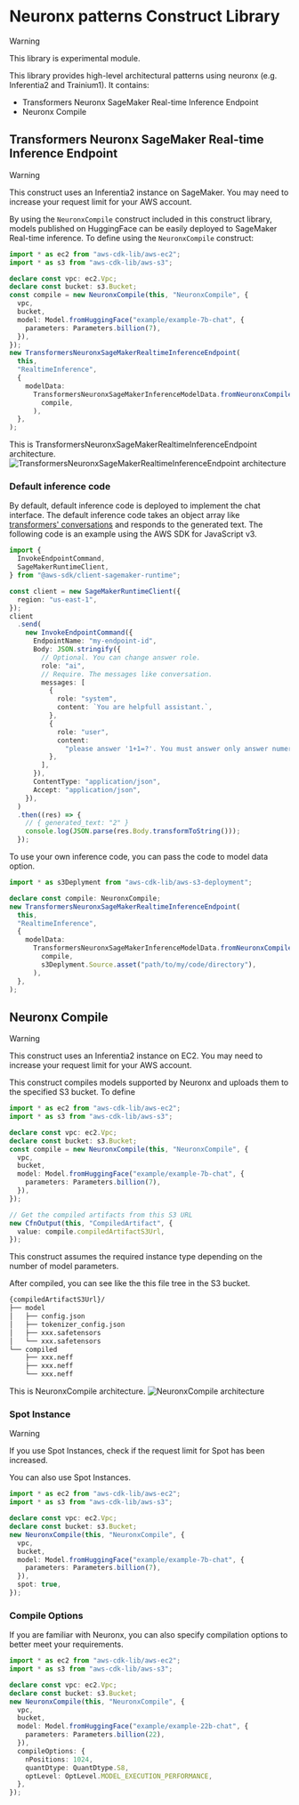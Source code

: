 # Neuronx patterns Construct Library

> [!WARNING]
> This library is experimental module.

This library provides high-level architectural patterns using neuronx (e.g. Inferentia2 and Trainium1). It contains:

- Transformers Neuronx SageMaker Real-time Inference Endpoint
- Neuronx Compile

## Transformers Neuronx SageMaker Real-time Inference Endpoint

> [!WARNING]
> This construct uses an Inferentia2 instance on SageMaker. You may need to increase your request limit for your AWS account.

By using the `NeuronxCompile` construct included in this construct library, models published on HuggingFace can be easily deployed to SageMaker Real-time inference. To define using the `NeuronxCompile` construct:

```ts
import * as ec2 from "aws-cdk-lib/aws-ec2";
import * as s3 from "aws-cdk-lib/aws-s3";

declare const vpc: ec2.Vpc;
declare const bucket: s3.Bucket;
const compile = new NeuronxCompile(this, "NeuronxCompile", {
  vpc,
  bucket,
  model: Model.fromHuggingFace("example/example-7b-chat", {
    parameters: Parameters.billion(7),
  }),
});
new TransformersNeuronxSageMakerRealtimeInferenceEndpoint(
  this,
  "RealtimeInference",
  {
    modelData:
      TransformersNeuronxSageMakerInferenceModelData.fromNeuronxCompile(
        compile,
      ),
  },
);
```

This is TransformersNeuronxSageMakerRealtimeInferenceEndpoint architecture.
![TransformersNeuronxSageMakerRealtimeInferenceEndpoint architecture](./docs/transformers-neuronx-sagemaker-realtime-inference-architecture.png)

### Default inference code

By default, default inference code is deployed to implement the chat interface. The default inference code takes an object array like [transformers' conversations](https://huggingface.co/docs/transformers/main/en/conversations) and responds to the generated text. The following code is an example using the AWS SDK for JavaScript v3.

```ts
import {
  InvokeEndpointCommand,
  SageMakerRuntimeClient,
} from "@aws-sdk/client-sagemaker-runtime";

const client = new SageMakerRuntimeClient({
  region: "us-east-1",
});
client
  .send(
    new InvokeEndpointCommand({
      EndpointName: "my-endpoint-id",
      Body: JSON.stringify({
        // Optional. You can change answer role.
        role: "ai",
        // Require. The messages like conversation.
        messages: [
          {
            role: "system",
            content: `You are helpfull assistant.`,
          },
          {
            role: "user",
            content:
              "please answer '1+1=?'. You must answer only answer numeric.",
          },
        ],
      }),
      ContentType: "application/json",
      Accept: "application/json",
    }),
  )
  .then((res) => {
    // { generated_text: "2" }
    console.log(JSON.parse(res.Body.transformToString()));
  });
```

To use your own inference code, you can pass the code to model data option.

```ts
import * as s3Deplyment from "aws-cdk-lib/aws-s3-deployment";

declare const compile: NeuronxCompile;
new TransformersNeuronxSageMakerRealtimeInferenceEndpoint(
  this,
  "RealtimeInference",
  {
    modelData:
      TransformersNeuronxSageMakerInferenceModelData.fromNeuronxCompile(
        compile,
        s3Deplyment.Source.asset("path/to/my/code/directory"),
      ),
  },
);
```

## Neuronx Compile

> [!WARNING]
> This construct uses an Inferentia2 instance on EC2. You may need to increase your request limit for your AWS account.

This construct compiles models supported by Neuronx and uploads them to the specified S3 bucket. To define

```ts
import * as ec2 from "aws-cdk-lib/aws-ec2";
import * as s3 from "aws-cdk-lib/aws-s3";

declare const vpc: ec2.Vpc;
declare const bucket: s3.Bucket;
const compile = new NeuronxCompile(this, "NeuronxCompile", {
  vpc,
  bucket,
  model: Model.fromHuggingFace("example/example-7b-chat", {
    parameters: Parameters.billion(7),
  }),
});

// Get the compiled artifacts from this S3 URL
new CfnOutput(this, "CompiledArtifact", {
  value: compile.compiledArtifactS3Url,
});
```

This construct assumes the required instance type depending on the number of model parameters.

After compiled, you can see like the this file tree in the S3 bucket.

```txt
{compiledArtifactS3Url}/
├── model
│   ├── config.json
│   ├── tokenizer_config.json
│   ├── xxx.safetensors
│   └── xxx.safetensors
└── compiled
    ├── xxx.neff
    ├── xxx.neff
    └── xxx.neff
```

This is NeuronxCompile architecture.
![NeuronxCompile architecture](./docs/neuronx-compile-architecture.png)

### Spot Instance

> [!WARNING]
> If you use Spot Instances, check if the request limit for Spot has been increased.

You can also use Spot Instances.

```ts
import * as ec2 from "aws-cdk-lib/aws-ec2";
import * as s3 from "aws-cdk-lib/aws-s3";

declare const vpc: ec2.Vpc;
declare const bucket: s3.Bucket;
new NeuronxCompile(this, "NeuronxCompile", {
  vpc,
  bucket,
  model: Model.fromHuggingFace("example/example-7b-chat", {
    parameters: Parameters.billion(7),
  }),
  spot: true,
});
```

### Compile Options

If you are familiar with Neuronx, you can also specify compilation options to better meet your requirements.

```ts
import * as ec2 from "aws-cdk-lib/aws-ec2";
import * as s3 from "aws-cdk-lib/aws-s3";

declare const vpc: ec2.Vpc;
declare const bucket: s3.Bucket;
new NeuronxCompile(this, "NeuronxCompile", {
  vpc,
  bucket,
  model: Model.fromHuggingFace("example/example-22b-chat", {
    parameters: Parameters.billion(22),
  }),
  compileOptions: {
    nPositions: 1024,
    quantDtype: QuantDtype.S8,
    optLevel: OptLevel.MODEL_EXECUTION_PERFORMANCE,
  },
});
```

